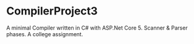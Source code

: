 # CompilerProject3
A minimal Compiler written in C# with ASP.Net Core 5. Scanner &amp; Parser phases. A college assignment.
